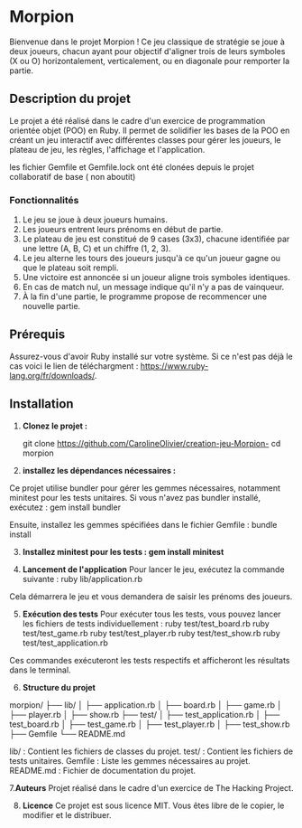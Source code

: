# Morpion 

Bienvenue dans le projet Morpion ! Ce jeu classique de stratégie se joue à deux joueurs, chacun ayant pour objectif d'aligner trois de leurs symboles (X ou O) horizontalement, verticalement, ou en diagonale pour remporter la partie.

## Description du projet

Le projet a été réalisé dans le cadre d'un exercice de programmation orientée objet (POO) en Ruby. Il permet de solidifier les bases de la POO en créant un jeu interactif avec différentes classes pour gérer les joueurs, le plateau de jeu, les règles, l'affichage et l'application.

les fichier Gemfile et Gemfile.lock ont été clonées depuis le projet collaboratif de base ( non aboutit) 

### Fonctionnalités

1. Le jeu se joue à deux joueurs humains.
2. Les joueurs entrent leurs prénoms en début de partie.
3. Le plateau de jeu est constitué de 9 cases (3x3), chacune identifiée par une lettre (A, B, C) et un chiffre (1, 2, 3).
4. Le jeu alterne les tours des joueurs jusqu'à ce qu'un joueur gagne ou que le plateau soit rempli.
5. Une victoire est annoncée si un joueur aligne trois symboles identiques.
6. En cas de match nul, un message indique qu'il n'y a pas de vainqueur.
7. À la fin d'une partie, le programme propose de recommencer une nouvelle partie.

## Prérequis

Assurez-vous d'avoir Ruby installé sur votre système. Si ce n'est pas déjà le cas voici le lien de téléchargment : https://www.ruby-lang.org/fr/downloads/.

## Installation

1. **Clonez le projet :**

   git clone https://github.com/CarolineOlivier/creation-jeu-Morpion-
   cd morpion

2. **installez les dépendances nécessaires :**

Ce projet utilise bundler pour gérer les gemmes nécessaires, notamment minitest pour les tests unitaires. Si vous n'avez pas bundler installé, exécutez :  gem install bundler
     
Ensuite, installez les gemmes spécifiées dans le fichier Gemfile :    bundle install
  
3. **Installez minitest pour les tests :  gem install minitest**

4. **Lancement de l'application** 
Pour lancer le jeu, exécutez la commande suivante :   ruby lib/application.rb

Cela démarrera le jeu et vous demandera de saisir les prénoms des joueurs.

5. **Exécution des tests**
Pour exécuter tous les tests, vous pouvez lancer les fichiers de tests individuellement  : 
ruby test/test_board.rb
ruby test/test_game.rb
ruby test/test_player.rb
ruby test/test_show.rb
ruby test/test_application.rb

Ces commandes exécuteront les tests respectifs et afficheront les résultats dans le terminal.

6. **Structure du projet**

morpion/
├── lib/
│   ├── application.rb
│   ├── board.rb
│   ├── game.rb
│   ├── player.rb
│   ├── show.rb
├── test/
│   ├── test_application.rb
│   ├── test_board.rb
│   ├── test_game.rb
│   ├── test_player.rb
│   ├── test_show.rb
├── Gemfile
└── README.md

lib/ : Contient les fichiers de classes du projet.
test/ : Contient les fichiers de tests unitaires.
Gemfile : Liste les gemmes nécessaires au projet.
README.md : Fichier de documentation du projet.

7.**Auteurs**
Projet réalisé dans le cadre d'un exercice de The Hacking Project.

8. **Licence**
Ce projet est sous licence MIT. Vous êtes libre de le copier, le modifier et le distribuer.